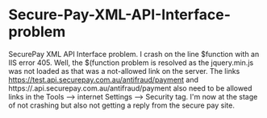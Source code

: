 # Secure-Pay-XML-API-Interface-problem
SecurePay XML API Interface problem. I crash on the line $function with an IIS error 405.
Well, the $(function problem is resolved as the jquery.min.js was not loaded as that was a not-allowed link on the server.
The links https://test.api.securepay.com.au/antifraud/payment and https://.api.securepay.com.au/antifraud/payment also need to be allowed links in the Tools --> internet Settings --> Security tag.
I'm now at the stage of not crashing but also not getting a reply from the secure pay site.
